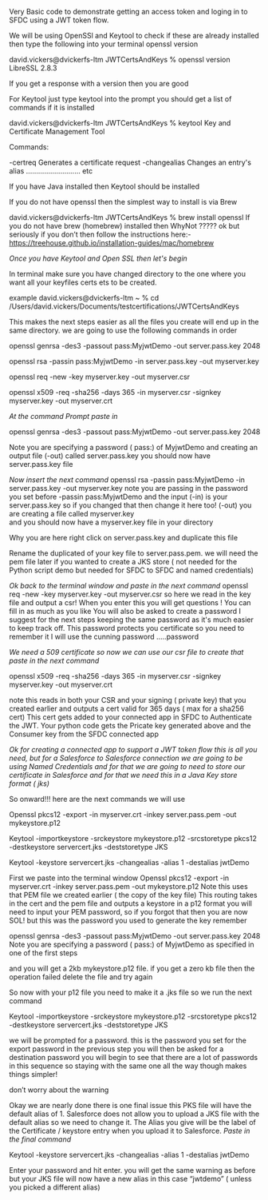 Very Basic code to demonstrate getting an access token and loging in to SFDC using a JWT token flow.

We will be using  OpenSSl and Keytool to check if these are already installed then type the following into your terminal 
openssl version

david.vickers@dvickerfs-ltm JWTCertsAndKeys % openssl version
LibreSSL 2.8.3

If you get a response with a version then you are good

For Keytool just type keytool into the prompt you should get a list of commands if it is installed

david.vickers@dvickerfs-ltm JWTCertsAndKeys % keytool
Key and Certificate Management Tool

Commands:

 -certreq Generates a certificate request
 -changealias Changes an entry's alias ........................... etc
 
If you have Java installed then Keytool should be installed

If you do not have openssl then the simplest way to install is via Brew

david.vickers@dvickerfs-ltm JWTCertsAndKeys % brew install openssl
If you do not have brew (homebrew) installed then WhyNot ?????  ok but seriously  if you don’t then follow the instructions here:-
https://treehouse.github.io/installation-guides/mac/homebrew

*Once you have Keytool and Open SSL then let's begin*

In terminal make sure you have changed directory to  the one where you want all your keyfiles certs ets to be created.

example 
david.vickers@dvickerfs-ltm ~ % cd /Users/david.vickers/Documents/testcertifications/JWTCertsAndKeys 

This  makes the next steps easier as all the files you create will end up in the same directory.
we are going to use the following commands in order

openssl genrsa -des3 -passout pass:MyjwtDemo -out server.pass.key 2048

openssl rsa -passin pass:MyjwtDemo -in server.pass.key -out myserver.key

openssl req -new -key myserver.key -out myserver.csr

openssl x509 -req -sha256 -days 365 -in myserver.csr -signkey myserver.key -out myserver.crt


*At the command Prompt paste in*

openssl genrsa -des3 -passout pass:MyjwtDemo -out server.pass.key 2048

Note you are specifying a password ( pass:) of MyjwtDemo
and creating an output file (-out) called server.pass.key 
you should now have  server.pass.key file 

*Now insert the next command*
openssl rsa -passin pass:MyjwtDemo -in server.pass.key -out myserver.key
note  you are passing in the password you set before -passin pass:MyjwtDemo
and the input (-in) is your server.pass.key  so if you changed that then change it here too!
(-out) you are creating a file called myserver.key   
and you should now have a myserver.key file in your directory

Why you are here  right click on server.pass.key and duplicate this file

Rename the duplicated of your key file to server.pass.pem. we will need the pem file later if you wanted to create a JKS store ( not needed for  the Python script demo but needed for  SFDC to SFDC and named credentials)

*Ok back to the terminal window and  paste in the next command*
openssl req -new -key myserver.key -out myserver.csr
so here we read in the key file and output a csr!
When you enter this you will get questions !
You can fill in as much as you like
You will also be asked to create a password I suggest for the next steps keeping the same password as it's much easier to keep track off. This password protects you certificate so you need to remember it
I will use the cunning password .....password  

*We need a 509 certificate so now we can use our csr file to create that* 
*paste in the next command*

openssl x509 -req -sha256 -days 365 -in myserver.csr -signkey myserver.key -out myserver.crt

note this reads in both your CSR and your signing ( private key) that you created earlier  and outputs a cert valid for 365 days ( max for a sha256 cert)  This cert gets added to your connected app in SFDC to Authenticate the JWT. Your python code gets the Pricate key generated above and the Consumer key from the  SFDC connected app

*Ok for creating a connected app to support a JWT token flow this is all you need, but for a Salesforce to Salesforce connection we are going to be using  Named Credentials and for that we are going to need to store our certificate in  Salesforce and for that we need this in a Java Key store format ( jks)*

So onward!!! here are the next commands we will use

Openssl pkcs12 -export -in myserver.crt -inkey server.pass.pem -out mykeystore.p12

Keytool -importkeystore -srckeystore mykeystore.p12 -srcstoretype pkcs12 -destkeystore servercert.jks -deststoretype JKS

Keytool -keystore servercert.jks -changealias -alias 1 -destalias jwtDemo


First we paste into the terminal window
Openssl pkcs12 -export -in myserver.crt -inkey server.pass.pem -out mykeystore.p12
Note this uses that PEM file we created earlier ( the copy of the key file)
This routing takes in the cert and the pem file and outputs a keystore in a p12 format you will need to input your PEM password, so if you forgot that then you are now  SOL! but this was the password you used to generate the key remember 

openssl genrsa -des3 -passout pass:MyjwtDemo -out server.pass.key 2048
Note you are specifying a password ( pass:) of MyjwtDemo  as specified in one of the first steps

and you will get a 2kb mykeystore.p12 file. if you get a zero kb file then the operation failed delete the file and try again

So now with your p12 file you need to make it a .jks file so we run the next command

Keytool -importkeystore -srckeystore mykeystore.p12 -srcstoretype pkcs12 -destkeystore servercert.jks -deststoretype JKS

we will be prompted for a password. this is the password you set for the export password in the previous step you will then be asked for a destination password you will begin to see that there are a lot of passwords in this sequence so staying with the same one all the way though makes things simpler!

don’t worry about the warning 

Okay we are nearly done there is one final issue  this PKS file will have the default alias of 1. Salesforce does not allow you to upload a JKS file with the default alias  so we need to change it. The Alias you give will be the label of  the Certificate / keystore entry when you upload it to Salesforce.
*Paste in the final command*

Keytool -keystore servercert.jks -changealias -alias 1 -destalias jwtDemo

Enter your password  and hit enter. you will get the same  warning as before but your JKS file will now have a new alias in this case “jwtdemo” ( unless you picked a different alias)

























